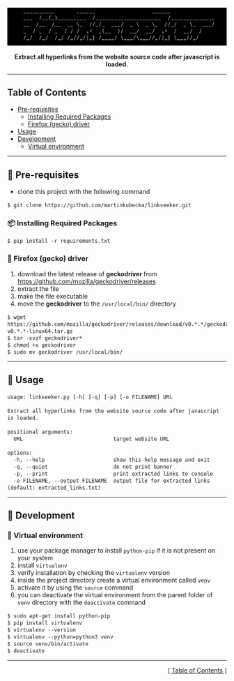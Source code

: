 <p align="center">
<img src="https://github.com/martinkubecka/linkseeker/blob/main/docs/banner.png" alt="Logo">
<p align="center"><b>Extract all hyperlinks from the website source code after javascript is loaded.</b><br>
</p>

---
<h2 id="table-of-contents">Table of Contents</h2>

- [Pre-requisites](#notebook_with_decorative_cover-pre-requisites)
  - [Installing Required Packages](#package-installing-required-packages)
  - [Firefox (gecko) driver](#fox_face-firefox-gecko-driver)
- [Usage](#knife-usage)
- [Development](#toolbox-development)
  - [Virtual environment](#office-virtual-environment)

---
## :notebook_with_decorative_cover: Pre-requisites

- clone this project with the following command

```
$ git clone https://github.com/martinkubecka/linkseeker.git
```

### :package: Installing Required Packages

```
$ pip install -r requirements.txt
```

### :fox_face: Firefox (gecko) driver

1. download the latest release of **geckodriver** from https://github.com/mozilla/geckodriver/releases
2. extract the file
3. make the file executable
4. move the **geckodriver** to the `/usr/local/bin/` directory  

```
$ wget https://github.com/mozilla/geckodriver/releases/download/v0.*.*/geckodriver-v0.*.*-linux64.tar.gz
$ tar -xvzf geckodriver* 
$ chmod +x geckodriver
$ sudo mv geckodriver /usr/local/bin/
```

---
## :knife: Usage

```
usage: linkseeker.py [-h] [-q] [-p] [-o FILENAME] URL

Extract all hyperlinks from the website source code after javascript is loaded.

positional arguments:
  URL                             target website URL

options:
  -h, --help                      show this help message and exit
  -q, --quiet                     do not print banner
  -p, --print                     print extracted links to console
  -o FILENAME, --output FILENAME  output file for extracted links (default: extracted_links.txt)
```

---
## :toolbox: Development

### :office: Virtual environment

1. use your package manager to install `python-pip` if it is not present on your system
3. install `virtualenv`
4. verify installation by checking the `virtualenv` version
5. inside the project directory create a virtual environment called `venv`
6. activate it by using the `source` command
7. you can deactivate the virtual environment from the parent folder of `venv` directory with the `deactivate` command

```
$ sudo apt-get install python-pip
$ pip install virtualenv
$ virtualenv --version
$ virtualenv --python=python3 venv
$ source venv/bin/activate
$ deactivate
```

---

<div align="right">
<a href="#table-of-contents">[ Table of Contents ]</a>
</div>
